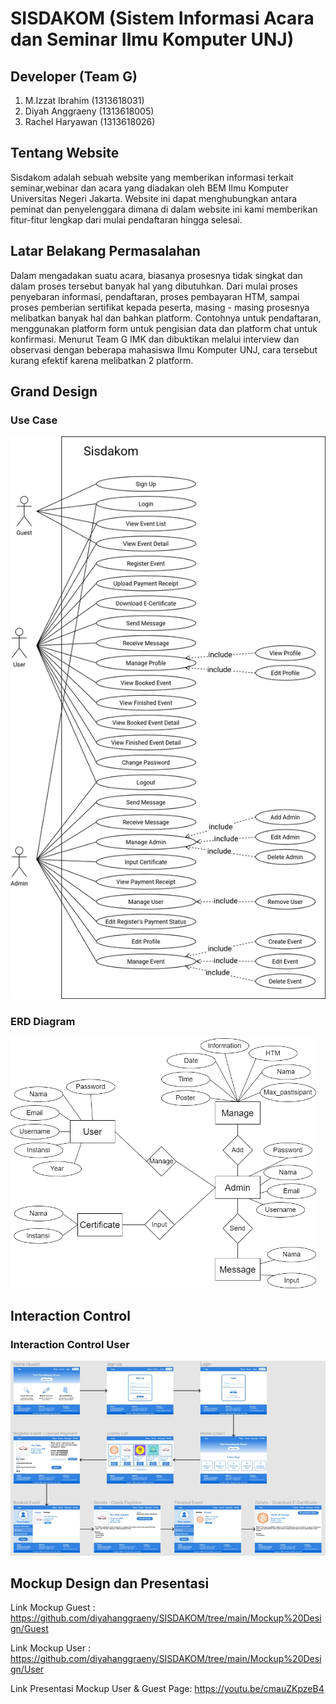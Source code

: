 # SISDAKOM (Sistem Informasi Acara dan Seminar Ilmu Komputer UNJ)

## Developer (Team G)
1. M.Izzat Ibrahim (1313618031)
2. Diyah Anggraeny (1313618005)
3. Rachel Haryawan (1313618026)

## Tentang Website
Sisdakom adalah sebuah website yang memberikan informasi terkait seminar,webinar dan acara yang diadakan oleh BEM Ilmu Komputer Universitas Negeri Jakarta. Website ini dapat menghubungkan antara peminat dan penyelenggara dimana di dalam website ini kami memberikan fitur-fitur lengkap dari mulai pendaftaran hingga selesai.

## Latar Belakang Permasalahan
Dalam mengadakan suatu acara, biasanya prosesnya tidak singkat dan dalam proses tersebut banyak hal yang dibutuhkan. Dari mulai proses penyebaran informasi, pendaftaran, proses pembayaran HTM, sampai proses pemberian sertifikat kepada peserta, masing - masing prosesnya melibatkan banyak hal dan bahkan platform. Contohnya untuk pendaftaran, menggunakan platform form untuk pengisian data dan platform chat untuk konfirmasi. Menurut Team G IMK dan dibuktikan melalui interview dan observasi dengan beberapa mahasiswa Ilmu Komputer UNJ, cara tersebut kurang efektif karena melibatkan 2 platform.

## Grand Design
### Use Case
<img src="https://github.com/diyahanggraeny/SISDAKOM/blob/main/Grand%20Design/Use%20Case%20(1).png" height=900px />

### ERD Diagram
<img src="https://github.com/diyahanggraeny/SISDAKOM/blob/main/Grand%20Design/erd_sisdakom%20(1).png" height=400px />

## Interaction Control
### Interaction Control User
<img src="https://github.com/diyahanggraeny/SISDAKOM/blob/main/Interaction%20Control%20Design/interaction%20control-user.jpeg"/>

## Mockup Design dan Presentasi
Link Mockup Guest : https://github.com/diyahanggraeny/SISDAKOM/tree/main/Mockup%20Design/Guest

Link Mockup User : https://github.com/diyahanggraeny/SISDAKOM/tree/main/Mockup%20Design/User

Link Presentasi Mockup User & Guest Page: https://youtu.be/cmauZKpzeB4
